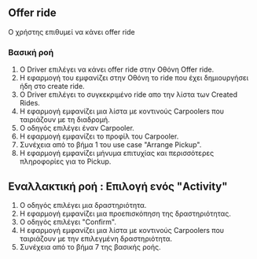 ## Offer ride 

Ο χρήστης επιθυμεί να κάνει offer ride

### Βασική ροή

1. Ο Driver επιλέγει να κάνει offer ride στην Οθόνη Offer ride. 
2. Η εφαρμογή του εμφανίζει στην Οθόνη το ride που έχει δημιουργήσει ήδη στο create ride. 
3. Ο Driver επιλέγει το συγκεκριμένο ride απο την λίστα των Created Rides.
4. Η εφαρμογή εμφανίζει μια λίστα με κοντινούς Carpoolers που ταιριάζουν με τη διαδρομή.
5. Ο οδηγός επιλέγει έναν Carpooler.
6. Η εφαρμογή εμφανίζει το προφίλ του Carpooler.
7. Συνέχεια από το βήμα 1 του use case "Arrange Pickup".
8. Η εφαρμογή εμφανίζει μήνυμα επιτυχίας και περισσότερες πληροφορίες για το Pickup.

## Εναλλακτική ροή : Επιλογή ενός "Activity"

1. Ο οδηγός επιλέγει μια δραστηριότητα.
2. Η εφαρμογή εμφανίζει μια προεπισκόπηση της δραστηριότητας.
3. Ο οδηγός επιλέγει "Confirm".
4. Η εφαρμογή εμφανίζει μια λίστα με κοντινούς Carpoolers που ταιριάζουν με την επιλεγμένη δραστηριότητα.
5. Συνέχεια από το βήμα 7 της βασικής ροής. 
